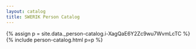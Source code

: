 ```yaml
---
layout: catalog
title: SWERIK Person Catalog
---
```

{% assign p = site.data._person-catalog.i-XagQaE6Y2Zc9wu7WvmLcTC %}
{% include person-catalog.html p=p %}

